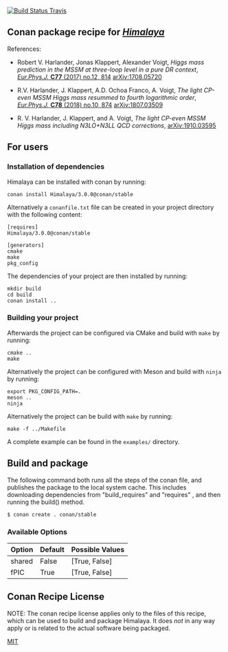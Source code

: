 [![Build Status Travis](https://travis-ci.org/conan-hep/conan-himalaya.svg)](https://travis-ci.org/conan-hep/conan-himalaya)

## Conan package recipe for [*Himalaya*](https://github.com/Himalaya-Library)

References:

* Robert V. Harlander, Jonas Klappert, Alexander Voigt, *Higgs mass
  prediction in the MSSM at three-loop level in a pure DR context*,
  [*Eur.Phys.J.* **C77** (2017) no.12, 814](https://inspirehep.net/record/1617767)
  [arXiv:1708.05720](https://arxiv.org/abs/1708.05720)

* R.V. Harlander, J. Klappert, A.D. Ochoa Franco, A. Voigt, *The light
  CP-even MSSM Higgs mass resummed to fourth logarithmic order*,
  [*Eur.Phys.J.* **C78** (2018) no.10, 874](https://inspirehep.net/record/1681658)
  [arXiv:1807.03509](https://arxiv.org/abs/1807.03509)

* R. V. Harlander, J. Klappert, and A. Voigt,
  *The light CP-even MSSM Higgs mass including N3LO+N3LL QCD corrections*,
  [arXiv:1910.03595](https://arxiv.org/abs/1910.03595)

## For users

### Installation of dependencies

Himalaya can be installed with conan by running:

    conan install Himalaya/3.0.0@conan/stable

Alternatively a `conanfile.txt` file can be created in your project
directory with the following content:

    [requires]
    Himalaya/3.0.0@conan/stable

    [generators]
    cmake
    make
    pkg_config

The dependencies of your project are then installed by running:

    mkdir build
    cd build
    conan install ..

### Building your project

Afterwards the project can be configured via CMake and build with
`make` by running:

    cmake ..
    make

Alternatively the project can be configured with Meson and build with
`ninja` by running:

    export PKG_CONFIG_PATH=.
    meson ..
    ninja

Alternatively the project can be build with `make` by running:

    make -f ../Makefile

A complete example can be found in the `examples/` directory.


## Build and package

The following command both runs all the steps of the conan file, and
publishes the package to the local system cache.  This includes
downloading dependencies from "build_requires" and "requires" , and
then running the build() method.

    $ conan create . conan/stable


### Available Options

| Option        | Default          | Possible Values                          |
| ------------- |------------------|------------------------------------------|
| shared        | False            |  [True, False]                           |
| fPIC          | True             |  [True, False]                           |


## Conan Recipe License

NOTE: The conan recipe license applies only to the files of this
recipe, which can be used to build and package Himalaya.  It does *not* in
any way apply or is related to the actual software being packaged.

[MIT](LICENSE)
